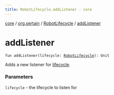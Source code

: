 ```yaml
---
title: RobotLifecycle.addListener - core
---
```


[core](../../index.md) / [org.sertain](../index.md) / [RobotLifecycle](index.md) / [addListener](.)

# addListener

`fun addListener(lifecycle: `[`RobotLifecycle`](index.md)`): Unit`

Adds a new listener for [lifecycle](add-listener.md#org.sertain.RobotLifecycle.Companion$addListener(org.sertain.RobotLifecycle)/lifecycle).

### Parameters

`lifecycle` - the lifecycle to listen for